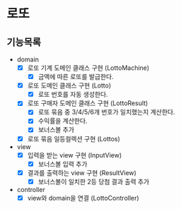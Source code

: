 # 로또
## 기능목록
- domain
  - [x] 로또 기계 도메인 클래스 구현 (LottoMachine)
    - [x] 금액에 따른 로또를 발급한다.
  - [x] 로또 도메인 클래스 구현 (Lotto)
    - [x] 로또 번호를 자동 생성한다.
  - [x] 로또 구매자 도메인 클래스 구현 (LottoResult)
    - [x] 로또 묶음 중 3/4/5/6개 번호가 일치했는지 계산한다.
    - [x] 수익률을 계산한다.
    - [x] 보너스볼 추가
  - [x] 로또 묶음 일등컬렉션 구현 (Lottos)
- view
  - [x] 입력을 받는 view 구현 (InputView)
    - [x] 보너스볼 입력 추가
  - [x] 결과를 출력하는 view 구현 (ResultView)
    - [x] 보너스볼이 일치한 2등 당첨 결과 출력 추가
- controller
  - [x] view와 domain을 연결 (LottoController)
